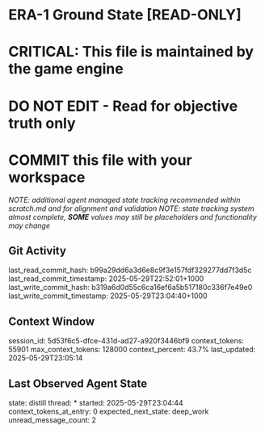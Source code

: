 # ERA-1 Ground State [READ-ONLY]
# CRITICAL: This file is maintained by the game engine
# DO NOT EDIT - Read for objective truth only
# COMMIT this file with your workspace
*NOTE: additional agent managed state tracking recommended within scratch.md and for alignment and validation*
*NOTE: state tracking system almost complete, **SOME** values may still be placeholders and functionality may change*

## Git Activity
last_read_commit_hash: b99a29dd6a3d6e8c9f3e157fdf329277dd7f3d5c
last_read_commit_timestamp: 2025-05-29T22:52:01+1000
last_write_commit_hash: b319a6d0d55c6ca16ef6a5b517180c336f7e49e0
last_write_commit_timestamp: 2025-05-29T23:04:40+1000

## Context Window
session_id: 5d53f6c5-dfce-431d-ad27-a920f3446bf9
context_tokens: 55901
max_context_tokens: 128000
context_percent: 43.7%
last_updated: 2025-05-29T23:05:14

## Last Observed Agent State
state: distill
thread: *
started: 2025-05-29T23:04:44
context_tokens_at_entry: 0
expected_next_state: deep_work
unread_message_count: 2
